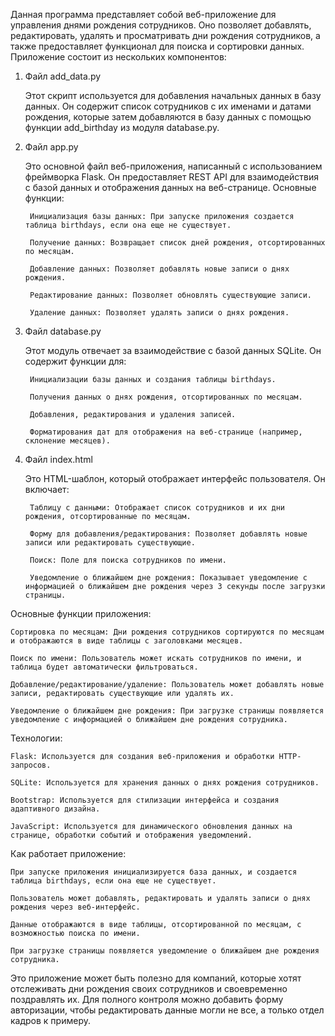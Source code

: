 Данная программа представляет собой веб-приложение для управления днями рождения сотрудников. Оно позволяет добавлять, редактировать, удалять и просматривать дни рождения сотрудников, а также предоставляет функционал для поиска и сортировки данных. Приложение состоит из нескольких компонентов:
1. Файл add_data.py

    Этот скрипт используется для добавления начальных данных в базу данных. Он содержит список сотрудников с их именами и датами рождения, которые затем добавляются в базу данных с помощью функции add_birthday из модуля database.py.

2. Файл app.py

    Это основной файл веб-приложения, написанный с использованием фреймворка Flask. Он предоставляет REST API для взаимодействия с базой данных и отображения данных на веб-странице. Основные функции:

        Инициализация базы данных: При запуске приложения создается таблица birthdays, если она еще не существует.

        Получение данных: Возвращает список дней рождения, отсортированных по месяцам.

        Добавление данных: Позволяет добавлять новые записи о днях рождения.

        Редактирование данных: Позволяет обновлять существующие записи.

        Удаление данных: Позволяет удалять записи о днях рождения.

3. Файл database.py

    Этот модуль отвечает за взаимодействие с базой данных SQLite. Он содержит функции для:

        Инициализации базы данных и создания таблицы birthdays.

        Получения данных о днях рождения, отсортированных по месяцам.

        Добавления, редактирования и удаления записей.

        Форматирования дат для отображения на веб-странице (например, склонение месяцев).

4. Файл index.html

    Это HTML-шаблон, который отображает интерфейс пользователя. Он включает:

        Таблицу с данными: Отображает список сотрудников и их дни рождения, отсортированные по месяцам.

        Форму для добавления/редактирования: Позволяет добавлять новые записи или редактировать существующие.

        Поиск: Поле для поиска сотрудников по имени.

        Уведомление о ближайшем дне рождения: Показывает уведомление с информацией о ближайшем дне рождения через 3 секунды после загрузки страницы.

Основные функции приложения:

    Сортировка по месяцам: Дни рождения сотрудников сортируются по месяцам и отображаются в виде таблицы с заголовками месяцев.

    Поиск по имени: Пользователь может искать сотрудников по имени, и таблица будет автоматически фильтроваться.

    Добавление/редактирование/удаление: Пользователь может добавлять новые записи, редактировать существующие или удалять их.

    Уведомление о ближайшем дне рождения: При загрузке страницы появляется уведомление с информацией о ближайшем дне рождения сотрудника.

Технологии:

    Flask: Используется для создания веб-приложения и обработки HTTP-запросов.

    SQLite: Используется для хранения данных о днях рождения сотрудников.

    Bootstrap: Используется для стилизации интерфейса и создания адаптивного дизайна.

    JavaScript: Используется для динамического обновления данных на странице, обработки событий и отображения уведомлений.

Как работает приложение:

    При запуске приложения инициализируется база данных, и создается таблица birthdays, если она еще не существует.

    Пользователь может добавлять, редактировать и удалять записи о днях рождения через веб-интерфейс.

    Данные отображаются в виде таблицы, отсортированной по месяцам, с возможностью поиска по имени.

    При загрузке страницы появляется уведомление о ближайшем дне рождения сотрудника.

Это приложение может быть полезно для компаний, которые хотят отслеживать дни рождения своих сотрудников и своевременно поздравлять их.
Для полного контроля можно добавить форму авторизации, чтобы редактировать данные могли не все, а только отдел кадров к примеру.

